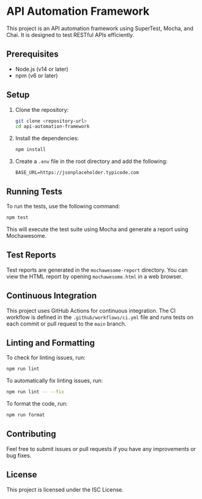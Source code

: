 # API Automation Framework

This project is an API automation framework using SuperTest, Mocha, and Chai. It is designed to test RESTful APIs efficiently.

## Prerequisites

- Node.js (v14 or later)
- npm (v6 or later)

## Setup

1. Clone the repository:

   ```bash
   git clone <repository-url>
   cd api-automation-framework
   ```

2. Install the dependencies:

   ```bash
   npm install
   ```

3. Create a `.env` file in the root directory and add the following:
   ```plaintext
   BASE_URL=https://jsonplaceholder.typicode.com
   ```

## Running Tests

To run the tests, use the following command:

```bash
npm test
```

This will execute the test suite using Mocha and generate a report using Mochawesome.

## Test Reports

Test reports are generated in the `mochawesome-report` directory. You can view the HTML report by opening `mochawesome.html` in a web browser.

## Continuous Integration

This project uses GitHub Actions for continuous integration. The CI workflow is defined in the `.github/workflows/ci.yml` file and runs tests on each commit or pull request to the `main` branch.

## Linting and Formatting

To check for linting issues, run:

```bash
npm run lint
```

To automatically fix linting issues, run:

```bash
npm run lint -- --fix
```

To format the code, run:

```bash
npm run format
```

## Contributing

Feel free to submit issues or pull requests if you have any improvements or bug fixes.

## License

This project is licensed under the ISC License.
